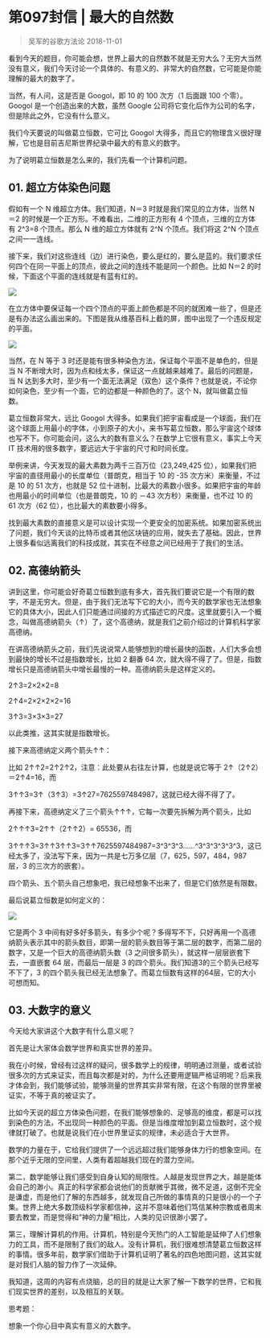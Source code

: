 # 第097封信 | 最大的自然数
> 吴军的谷歌方法论
2018-11-01

看到今天的题目，你可能会想，世界上最大的自然数不就是无穷大么？无穷大当然没有意义，我们今天讨论一个具体的、有意义的、非常大的自然数，它可能是你能理解的最大的数字了。

当然，有人问，这是否是 Googol，即 10 的 100 次方（1 后面跟 100 个零）。Googol 是一个创造出来的大数，虽然 Google 公司将它变化后作为公司的名字，但是除此之外，它没有什么意义。

我们今天要说的叫做葛立恒数，它可比 Googol 大得多，而且它的物理含义很好理解，它也是目前吉尼斯世界纪录中最大的有意义的数字。

为了说明葛立恒数是怎么来的，我们先看一个计算机问题。

## 01. 超立方体染色问题

假如有一个 N 维超立方体。我们知道，N＝3 时就是我们常见的立方体，当然 N＝2 的时候是一个正方形。不难看出，二维的正方形有 4 个顶点，三维的立方体有 2^3=8 个顶点。那么 N 维的超立方体就有 2^N 个顶点。我们将这 2^N 个顶点之间一一连线。

接下来，我们对这些连线（边）进行染色，要么是红的，要么是蓝的。我们要求任何四个在同一平面上的顶点，彼此之间的连线不能是同一个颜色。比如 N＝2 的时候，下面这个平面的连线就是有蓝有红的。

![](https://raw.githubusercontent.com/dalong0514/selfstudy/master/图片链接/吴军/2019003.jpg)

在立方体中要保证每一个四个顶点的平面上颜色都是不同的就困难一些了，但是还是有办法这么画出来的。下图是我从维基百科上截的屏，图中出现了一个违反规定的平面。

![](https://raw.githubusercontent.com/dalong0514/selfstudy/master/图片链接/吴军/2019004.jpg)

当然，在 N 等于 3 时还是能有很多种染色方法，保证每个平面不是单色的，但是当 N 不断增大时，因为点和线太多，保证这一点就越来越难了。最后的问题是，当 N 达到多大时，至少有一个面无法满足（双色）这个条件？也就是说，不论你如何染色，至少有一个面，它的边都是一种颜色的了。这个 N，就叫做葛立恒数。

葛立恒数非常大，远比 Googol 大得多。如果我们把宇宙看成是一个球面，我们在这个球面上用最小的字体，小到原子的大小，来书写葛立恒数，那么宇宙这个球体也写不下。你可能会问，这么大的数有意义么？在数学上它很有意义，事实上今天 IT 技术用的很多数字，要远远大于宇宙的尺寸和时间长度。

举例来讲，今天发现的最大素数为两千三百万位（23,249,425 位），如果我们把宇宙的直径用最小的长度单位（普朗克，相当于 10 的 -35 次方米）来衡量，不过是 10 的 51 次方，也就是 52 位十进制，比最大的素数小很多。如果把宇宙的年龄也用最小的时间单位（也是普朗克，10 的 －43 次方秒）来衡量，也不过 10 的 61 次方（62 位），也比最大的素数要小得多。

找到最大素数的直接意义是可以设计实现一个更安全的加密系统。如果加密系统出了问题，我们今天谈的比特币或者其他区块链的应用，就失去了基础。因此，世界上很多看似远离我们的科技成就，其实在不经意之间已经用于了我们的生活。

## 02. 高德纳箭头

讲到这里，你可能会好奇葛立恒数到底有多大，首先我们要说它是一个有限的数字，不是无穷大。但是，由于我们无法写下它的大小，而今天的数学家也无法想象它的具体大小，因此人们只能通过间接的方式描述它的尺度。这里就要引入一个概念，叫做高德纳箭头（↑）了，这个高德纳，就是我们之前介绍过的计算机科学家高德纳。

在讲高德纳箭头之前，我们先说说常人能够想到的增长最快的函数，人们大多会想到最快的增长不过是指数增长，比如 2 翻番 64 次，就大得不得了了。但是，指数增长只是高德纳箭头中增长最慢的一种。高德纳箭头是这样定义的。

2↑3=2×2×2=8

2↑4=2×2×2×2=16

3↑3=3×3×3=27

以此类推，这其实就是指数增长。

接下来高德纳定义两个箭头↑↑：

比如 2↑↑2=2↑2↑2，注意：此处要从右往左计算，也就是说它等于 2↑（2↑2）＝2↑4=16，而

3↑↑3=3↑（3↑3）=3↑27=7625597484987，这就已经大得不得了了。

再接下来，高德纳定义了三个箭头↑↑↑，它每一次要先拆解为两个箭头，比如

2↑↑↑3=2↑↑（2↑↑2）= 65536，而

3↑↑↑3=3↑↑3↑↑3=3↑↑7625597484987=3^3^3^3……^3^3^3^3^3^3，这已经太多了，没法写下来，因为一共是七万多亿层（7，625，597，484，987 层，3 的三次方的嵌套）。

四个箭头、五个箭头自己想象吧，我已经想象不出来了，但是它们依然是有限数。

最后说葛立恒数是如何定义的：

![](https://raw.githubusercontent.com/dalong0514/selfstudy/master/图片链接/吴军/2019005.jpg)

它是两个 3 中间有好多好多箭头，有多少个呢？多得写不下，只好再用一个高德纳箭头表示其中的箭头数目，即第一层的箭头数目等于第二层的数字，而第二层的数字，又是一个巨大的高德纳箭头数（3 之间很多箭头），就这样一层层嵌套下去，一直嵌套 64 层，而最后一层是 3 的四个箭头。我们知道3的三个箭头已经写不下了，3 的四个箭头我已经无法想象了。而葛立恒数有这样的64层，它的大小可想而知。

## 03. 大数字的意义

今天给大家讲这个大数字有什么意义呢？

首先是让大家体会数学世界和真实世界的差异。

我在小时候，曾经有过这样的疑问，很多数学上的规律，明明通过测量，或者试验很多次的方式来证实，而且每次都是对的，为什么还要用逻辑严格证明呢？后来我才体会到，我们能够试验，能够测量的世界其实非常有限，在这个有限的世界里被证实，不等于真的被证实了。

比如今天说的超立方体染色问题，在我们能够想象的、足够高的维度，都是可以找到染色的方法，不出现同一种颜色的平面。但是当维度增加到葛立恒数时，这个规律就打破了。也就是说我们在小世界里证实的规律，未必适合于大世界。

数学的力量在于，它给我们提供了一个远远超过我们能够身体力行的想象空间。在那个近乎无限的空间里，人类有着超越我们现在的潜力空间。

第二，数学能够让我们感受到自身认知的局限性。人越是发现世界之大，越是能体会自己的渺小。真正的科学家都会说他们的贡献微乎其微，微不足道，这倒不完全是谦虚，而是他们了解的东西越多，就发现自己所做的事情真的只是很小的一个子集。世界上绝大多数顶级科学家都信神，这并不意味着他们笃信某种宗教或者周末要去教堂，而是觉得和“神的力量”相比，人类的见识很渺小罢了。

第三，理解计算机的作用。计算机，特别是今天热门的人工智能是延伸了人们想象力的工具，而不是限制了我们的敌人。没有计算机，我们很难想清楚葛立恒数这样的事情。很多年前，数学家们借助于计算机证明了著名的四色地图问题，这其实就是对我们人脑的智力作了一次延伸。

我知道，这周的内容有点烧脑，总的目的就是让大家了解一下数学的世界，它和我们现实世界的差别，以及相互的关联。

思考题：

想象一个你心目中真实有意义的大数字。



